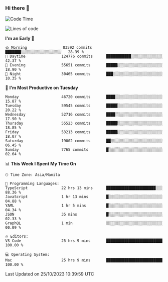 ### Hi there 👋

<!--START_SECTION:waka-->
![Code Time](http://img.shields.io/badge/Code%20Time-4%2C463%20hrs%2025%20mins-blue)

![Lines of code](https://img.shields.io/badge/From%20Hello%20World%20I%27ve%20Written-110.5%20million%20lines%20of%20code-blue)

**I'm an Early 🐤** 

```text
🌞 Morning                83592 commits       ███████░░░░░░░░░░░░░░░░░░   28.39 % 
🌆 Daytime                124776 commits      ███████████░░░░░░░░░░░░░░   42.37 % 
🌃 Evening                55651 commits       █████░░░░░░░░░░░░░░░░░░░░   18.90 % 
🌙 Night                  30465 commits       ███░░░░░░░░░░░░░░░░░░░░░░   10.35 % 
```
📅 **I'm Most Productive on Tuesday** 

```text
Monday                   46720 commits       ████░░░░░░░░░░░░░░░░░░░░░   15.87 % 
Tuesday                  59545 commits       █████░░░░░░░░░░░░░░░░░░░░   20.22 % 
Wednesday                52716 commits       ████░░░░░░░░░░░░░░░░░░░░░   17.90 % 
Thursday                 55523 commits       █████░░░░░░░░░░░░░░░░░░░░   18.85 % 
Friday                   53213 commits       █████░░░░░░░░░░░░░░░░░░░░   18.07 % 
Saturday                 19002 commits       ██░░░░░░░░░░░░░░░░░░░░░░░   06.45 % 
Sunday                   7765 commits        █░░░░░░░░░░░░░░░░░░░░░░░░   02.64 % 
```


📊 **This Week I Spent My Time On** 

```text
🕑︎ Time Zone: Asia/Manila

💬 Programming Languages: 
TypeScript               22 hrs 13 mins      ██████████████████████░░░   88.36 % 
JavaScript               1 hr 13 mins        █░░░░░░░░░░░░░░░░░░░░░░░░   04.88 % 
YAML                     1 hr 5 mins         █░░░░░░░░░░░░░░░░░░░░░░░░   04.34 % 
JSON                     35 mins             █░░░░░░░░░░░░░░░░░░░░░░░░   02.33 % 
GraphQL                  1 min               ░░░░░░░░░░░░░░░░░░░░░░░░░   00.09 % 

🔥 Editors: 
VS Code                  25 hrs 9 mins       █████████████████████████   100.00 % 

💻 Operating System: 
Mac                      25 hrs 9 mins       █████████████████████████   100.00 % 
```


 Last Updated on 25/10/2023 10:39:59 UTC
<!--END_SECTION:waka-->


<!--
**rad182/rad182** is a ✨ _special_ ✨ repository because its `README.md` (this file) appears on your GitHub profile.

Here are some ideas to get you started:

- 🔭 I’m currently working on ...
- 🌱 I’m currently learning ...
- 👯 I’m looking to collaborate on ...
- 🤔 I’m looking for help with ...
- 💬 Ask me about ...
- 📫 How to reach me: ...
- 😄 Pronouns: ...
- ⚡ Fun fact: ...
-->
